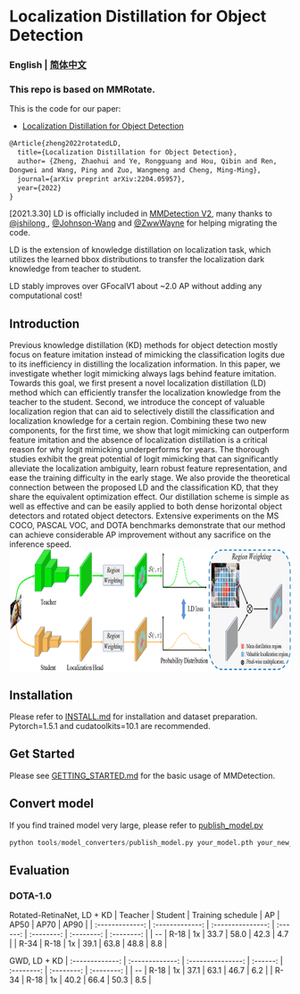 # Localization Distillation for Object Detection 

### English | [简体中文](README_zh-CN.md)

### This repo is based on MMRotate.

This is the code for our paper:
 - [Localization Distillation for Object Detection](https://arxiv.org/abs/2204.05957)
```
@Article{zheng2022rotatedLD,
  title={Localization Distillation for Object Detection},
  author= {Zheng, Zhaohui and Ye, Rongguang and Hou, Qibin and Ren, Dongwei and Wang, Ping and Zuo, Wangmeng and Cheng, Ming-Ming},
  journal={arXiv preprint arXiv:2204.05957},
  year={2022}
}
```

[2021.3.30] LD is officially included in [MMDetection V2](https://github.com/open-mmlab/mmdetection/tree/master/configs/ld), many thanks to [@jshilong
](https://github.com/jshilong), [@Johnson-Wang](https://github.com/Johnson-Wang) and [@ZwwWayne](https://github.com/ZwwWayne) for helping migrating the code.

LD is the extension of knowledge distillation on localization task, which utilizes the learned bbox distributions to transfer the localization dark knowledge from teacher to student.

LD stably improves over GFocalV1 about ~2.0 AP without adding any computational cost! 

## Introduction

Previous knowledge distillation (KD) methods for object detection mostly focus on feature imitation instead of mimicking the classification logits due to its inefficiency in distilling the localization information. 
In this paper, we investigate whether logit mimicking always lags behind feature imitation. 
Towards this goal, we first present a novel localization distillation (LD) method which can efficiently transfer the localization knowledge from the teacher to the student. 
Second, we introduce the concept of valuable localization region that can aid to selectively distill the classification and localization knowledge for a certain region. 
Combining these two new components, for the first time, we show that logit mimicking can outperform feature imitation and the absence of localization distillation is a critical reason for why logit mimicking underperforms for years. 
The thorough studies exhibit the great potential of logit mimicking that can significantly alleviate the localization ambiguity, learn robust feature representation, and ease the training difficulty in the early stage. 
We also provide the theoretical connection between the proposed LD and the classification KD, that they share the equivalent optimization effect. 
Our distillation scheme is simple as well as effective and can be easily applied to both dense horizontal object detectors and rotated object detectors. 
Extensive experiments on the MS COCO, PASCAL VOC, and DOTA benchmarks demonstrate that our method can achieve considerable AP improvement without any sacrifice on the inference speed.
<img src="LD.png" height="220" align="middle"/>


## Installation

Please refer to [INSTALL.md](docs/install.md) for installation and dataset preparation. Pytorch=1.5.1 and cudatoolkits=10.1 are recommended.

## Get Started

Please see [GETTING_STARTED.md](docs/getting_started.md) for the basic usage of MMDetection.

## Convert model

If you find trained model very large, please refer to [publish_model.py](tools/model_converters/publish_model.py)

```python
python tools/model_converters/publish_model.py your_model.pth your_new_model.pth
```

## Evaluation

###  DOTA-1.0
  Rotated-RetinaNet, LD + KD
  |     Teacher     |     Student     | Training schedule |    AP    |    AP50    |    AP70    |    AP90    |
  | :-------------: | :-------------: | :---------------: | :------: | :--------: | :--------: | :--------: |
  |       --        |      R-18       |        1x         |   33.7   |    58.0    |    42.3    |    4.7     |
  |      R-34       |      R-18       |        1x         |   39.1   |    63.8    |    48.8    |    8.8     |
  
  GWD, LD + KD
  | :-------------: | :-------------: | :---------------: | :------: | :--------: | :--------: | :--------: |
  |       --        |      R-18       |        1x         |   37.1   |    63.1    |    46.7    |    6.2     |
  |      R-34       |      R-18       |        1x         |   40.2   |    66.4    |    50.3    |    8.5     |
 
